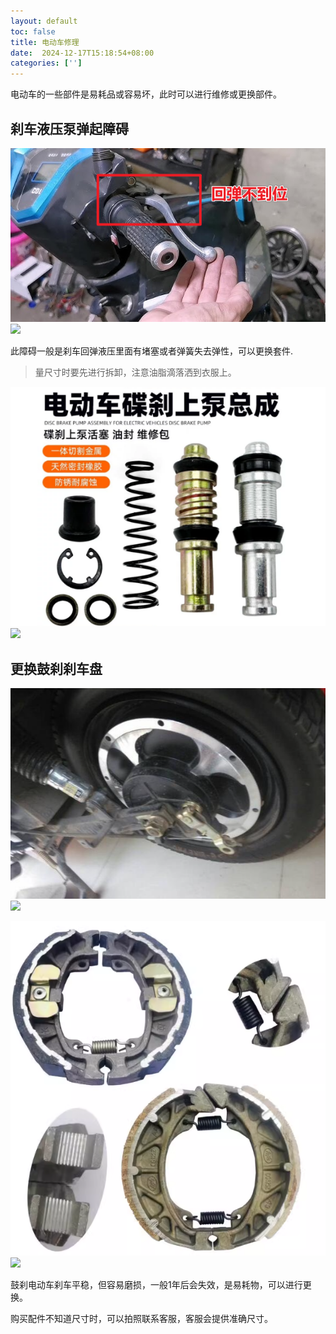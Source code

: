 ```yaml
---
layout: default
toc: false
title: 电动车修理
date:  2024-12-17T15:18:54+08:00
categories: ['']
---
```


电动车的一些部件是易耗品或容易坏，此时可以进行维修或更换部件。

<!--more-->

## 刹车液压泵弹起障碍

![](images/2024-12-17-15-23-18.png)
![](../images/2024-12-17-15-23-18.png)

此障碍一般是刹车回弹液压里面有堵塞或者弹簧失去弹性，可以更换套件.
> 量尺寸时要先进行拆卸，注意油脂滴落洒到衣服上。

![](images/2024-12-17-15-34-20.png)
![](../images/2024-12-17-15-34-20.png)


## 更换鼓刹刹车盘

![](images/2024-12-17-15-30-30.png)
![](../images/2024-12-17-15-30-30.png)

![](images/2024-12-17-15-29-46.png)
![](../images/2024-12-17-15-29-46.png)

鼓刹电动车刹车平稳，但容易磨损，一般1年后会失效，是易耗物，可以进行更换。

购买配件不知道尺寸时，可以拍照联系客服，客服会提供准确尺寸。
